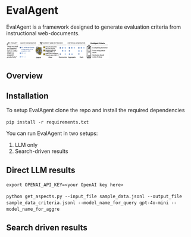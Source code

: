 # EvalAgent

EvalAgent is a framework designed to generate evaluation criteria from instructional web-documents. 

<img src="images/Eval_Agents_Overview.png" width="55%" height="55%">

## Overview 

## Installation 
To setup EvalAgent clone the repo and install the required dependencies 

`
pip install -r requirements.txt
`

You can run EvalAgent in two setups:
1. LLM only 
2. Search-driven results 

## Direct LLM results 

`
export OPENAI_API_KEY=<your OpenAI key here>
`

`
python get_aspects.py --input_file sample_data.jsonl --output_file sample_data_criteria.jsonl --model_name_for_query gpt-4o-mini --model_name_for_aggre
`

## Search driven results



